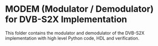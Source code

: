 # MODEM (Modulator / Demodulator) for DVB-S2X Implementation

This folder contains the modulator and demodulator of the DVB-S2X implementation with high level Python code, HDL and verification.

